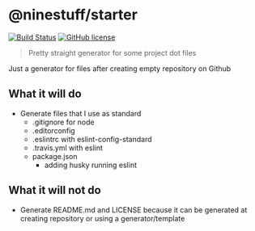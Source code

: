 # @ninestuff/starter

[![Build Status](https://travis-ci.org/ninetails/starter.svg?branch=master)](https://travis-ci.org/ninetails/starter)
[![GitHub license](https://img.shields.io/github/license/ninetails/starter.svg)](https://github.com/ninetails/starter/blob/master/LICENSE)

> Pretty straight generator for some project dot files

Just a generator for files after creating empty repository on Github

## What it will do

* Generate files that I use as standard
  * .gitignore for node
  * .editorconfig
  * .eslintrc with eslint-config-standard
  * .travis.yml with eslint
  * package.json
    * adding husky running eslint

## What it will not do

* Generate README.md and LICENSE because it can be generated at creating repository or using a generator/template
